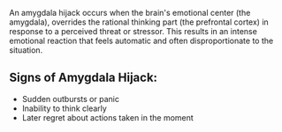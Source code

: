 An amygdala hijack occurs when the brain's emotional center (the amygdala), overrides the rational thinking part (the prefrontal cortex) in response to a perceived threat or stressor. This results in an intense emotional reaction that feels automatic and often disproportionate to the situation.

## Signs of Amygdala Hijack:
- Sudden outbursts or panic
- Inability to think clearly
- Later regret about actions taken in the moment

